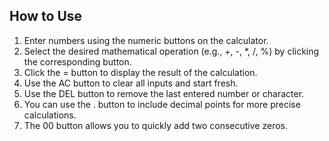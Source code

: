 ## How to Use
1. Enter numbers using the numeric buttons on the calculator.
2. Select the desired mathematical operation (e.g., +, -, *, /, %) by clicking the corresponding button.
3. Click the = button to display the result of the calculation.
4. Use the AC button to clear all inputs and start fresh.
5. Use the DEL button to remove the last entered number or character.
6. You can use the . button to include decimal points for more precise calculations.
7. The 00 button allows you to quickly add two consecutive zeros.
